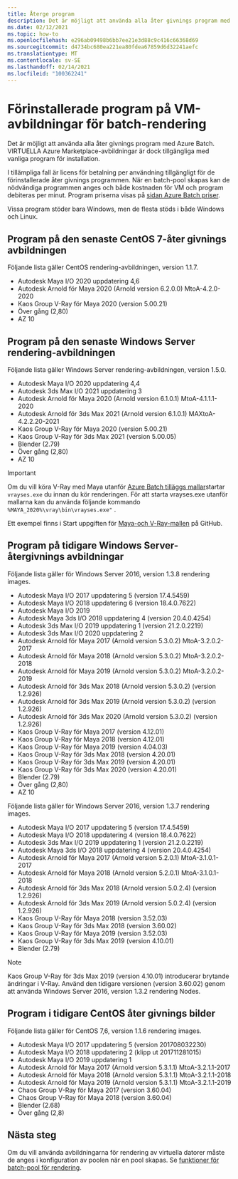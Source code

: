 ```yaml
---
title: Återge program
description: Det är möjligt att använda alla åter givnings program med Azure Batch. VIRTUELLA Azure Marketplace-avbildningar är dock tillgängliga med vanliga program för installation.
ms.date: 02/12/2021
ms.topic: how-to
ms.openlocfilehash: e296ab09498b6bb7ee21e3d88c9c416c66368d69
ms.sourcegitcommit: d4734bc680ea221ea80fdea67859d6d32241aefc
ms.translationtype: MT
ms.contentlocale: sv-SE
ms.lasthandoff: 02/14/2021
ms.locfileid: "100362241"
---
```

# <a name="pre-installed-applications-on-batch-rendering-vm-images"></a>Förinstallerade program på VM-avbildningar för batch-rendering

Det är möjligt att använda alla åter givnings program med Azure Batch. VIRTUELLA Azure Marketplace-avbildningar är dock tillgängliga med vanliga program för installation.

I tillämpliga fall är licens för betalning per användning tillgängligt för de förinstallerade åter givnings programmen. När en batch-pool skapas kan de nödvändiga programmen anges och både kostnaden för VM och program debiteras per minut. Program priserna visas på [sidan Azure Batch priser](https://azure.microsoft.com/pricing/details/batch/#graphic-rendering).

Vissa program stöder bara Windows, men de flesta stöds i både Windows och Linux.

## <a name="applications-on-latest-centos-7-rendering-image"></a>Program på den senaste CentOS 7-åter givnings avbildningen

Följande lista gäller CentOS rendering-avbildningen, version 1.1.7.

* Autodesk Maya I/O 2020 uppdatering 4,6
* Autodesk Arnold för Maya 2020 (Arnold version 6.2.0.0) MtoA-4.2.0-2020
* Kaos Group V-Ray för Maya 2020 (version 5.00.21)
* Över gång (2,80)
* AZ 10

## <a name="applications-on-latest-windows-server-rendering-image"></a>Program på den senaste Windows Server rendering-avbildningen

Följande lista gäller Windows Server rendering-avbildningen, version 1.5.0.

* Autodesk Maya I/O 2020 uppdatering 4,4
* Autodesk 3ds Max I/O 2021 uppdatering 3
* Autodesk Arnold för Maya 2020 (Arnold version 6.1.0.1) MtoA-4.1.1.1-2020
* Autodesk Arnold för 3ds Max 2021 (Arnold version 6.1.0.1) MAXtoA-4.2.2.20-2021
* Kaos Group V-Ray för Maya 2020 (version 5.00.21)
* Kaos Group V-Ray för 3ds Max 2021 (version 5.00.05)
* Blender (2.79)
* Över gång (2,80)
* AZ 10

> [!IMPORTANT]
> Om du vill köra V-Ray med Maya utanför [Azure Batch tilläggs mallar](https://github.com/Azure/batch-extension-templates)startar `vrayses.exe` du innan du kör renderingen. För att starta vrayses.exe utanför mallarna kan du använda följande kommando `%MAYA_2020%\vray\bin\vrayses.exe"` .
>
> Ett exempel finns i Start uppgiften för [Maya-och V-Ray-mallen](https://github.com/Azure/batch-extension-templates/blob/master/templates/maya/render-vray-windows/pool.template.json) på GitHub.

## <a name="applications-on-previous-windows-server-rendering-images"></a>Program på tidigare Windows Server-återgivnings avbildningar

Följande lista gäller för Windows Server 2016, version 1.3.8 rendering images.

* Autodesk Maya I/O 2017 uppdatering 5 (version 17.4.5459)
* Autodesk Maya I/O 2018 uppdatering 6 (version 18.4.0.7622)
* Autodesk Maya I/O 2019
* Autodesk Maya 3ds I/O 2018 uppdatering 4 (version 20.4.0.4254)
* Autodesk 3ds Max I/O 2019 uppdatering 1 (version 21.2.0.2219)
* Autodesk 3ds Max I/O 2020 uppdatering 2
* Autodesk Arnold för Maya 2017 (Arnold version 5.3.0.2) MtoA-3.2.0.2-2017
* Autodesk Arnold för Maya 2018 (Arnold version 5.3.0.2) MtoA-3.2.0.2-2018
* Autodesk Arnold för Maya 2019 (Arnold version 5.3.0.2) MtoA-3.2.0.2-2019
* Autodesk Arnold för 3ds Max 2018 (Arnold version 5.3.0.2) (version 1.2.926)
* Autodesk Arnold för 3ds Max 2019 (Arnold version 5.3.0.2) (version 1.2.926)
* Autodesk Arnold för 3ds Max 2020 (Arnold version 5.3.0.2) (version 1.2.926)
* Kaos Group V-Ray för Maya 2017 (version 4.12.01)
* Kaos Group V-Ray för Maya 2018 (version 4.12.01)
* Kaos Group V-Ray för Maya 2019 (version 4.04.03)
* Kaos Group V-Ray för 3ds Max 2018 (version 4.20.01)
* Kaos Group V-Ray för 3ds Max 2019 (version 4.20.01)
* Kaos Group V-Ray för 3ds Max 2020 (version 4.20.01)
* Blender (2.79)
* Över gång (2,80)
* AZ 10

Följande lista gäller för Windows Server 2016, version 1.3.7 rendering images.

* Autodesk Maya I/O 2017 uppdatering 5 (version 17.4.5459)
* Autodesk Maya I/O 2018 uppdatering 4 (version 18.4.0.7622)
* Autodesk 3ds Max I/O 2019 uppdatering 1 (version 21.2.0.2219)
* Autodesk Maya 3ds I/O 2018 uppdatering 4 (version 20.4.0.4254)
* Autodesk Arnold för Maya 2017 (Arnold version 5.2.0.1) MtoA-3.1.0.1-2017
* Autodesk Arnold för Maya 2018 (Arnold version 5.2.0.1) MtoA-3.1.0.1-2018
* Autodesk Arnold för 3ds Max 2018 (Arnold version 5.0.2.4) (version 1.2.926)
* Autodesk Arnold för 3ds Max 2019 (Arnold version 5.0.2.4) (version 1.2.926)
* Kaos Group V-Ray för Maya 2018 (version 3.52.03)
* Kaos Group V-Ray för 3ds Max 2018 (version 3.60.02)
* Kaos Group V-Ray för Maya 2019 (version 3.52.03)
* Kaos Group V-Ray för 3ds Max 2019 (version 4.10.01)
* Blender (2.79)

> [!NOTE]
> Kaos Group V-Ray för 3ds Max 2019 (version 4.10.01) introducerar brytande ändringar i V-Ray. Använd den tidigare versionen (version 3.60.02) genom att använda Windows Server 2016, version 1.3.2 rendering Nodes.

## <a name="applications-on-previous-centos-rendering-images"></a>Program i tidigare CentOS åter givnings bilder

Följande lista gäller för CentOS 7,6, version 1.1.6 rendering images.

* Autodesk Maya I/O 2017 uppdatering 5 (version 201708032230)
* Autodesk Maya I/O 2018 uppdatering 2 (klipp ut 201711281015)
* Autodesk Maya I/O 2019 uppdatering 1
* Autodesk Arnold för Maya 2017 (Arnold version 5.3.1.1) MtoA-3.2.1.1-2017
* Autodesk Arnold för Maya 2018 (Arnold version 5.3.1.1) MtoA-3.2.1.1-2018
* Autodesk Arnold för Maya 2019 (Arnold version 5.3.1.1) MtoA-3.2.1.1-2019
* Chaos Group V-Ray för Maya 2017 (version 3.60.04)
* Chaos Group V-Ray för Maya 2018 (version 3.60.04)
* Blender (2.68)
* Över gång (2,8)

## <a name="next-steps"></a>Nästa steg

Om du vill använda avbildningarna för rendering av virtuella datorer måste de anges i konfiguration av poolen när en pool skapas. Se [funktioner för batch-pool för rendering](./batch-rendering-functionality.md).
